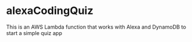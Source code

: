 # alexaCodingQuiz

This is an AWS Lambda function that works with Alexa and DynamoDB to start a simple quiz app
